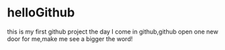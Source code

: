# helloGithub
this is my first github project
the day I come in github,github open one new door for me,make me see a bigger the word!
